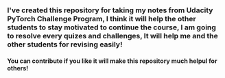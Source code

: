 
###  I've created this repository for taking  my notes from Udacity PyTorch Challenge Program, I think it will help the other students to stay motivated to continue the course, I am going to resolve every quizes and challenges, It will help me and the other students for revising easily!

#### You can contribute if you like it will make this repository much helpul for others!
